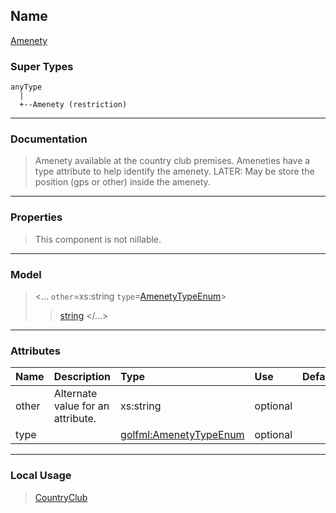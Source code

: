 ## Name ##

[Amenety](CAmenety.md)
### Super Types ###
```
anyType
  |
  +--Amenety (restriction)
```


---


### Documentation ###


> Amenety available at the country club premises.
> Ameneties have a type attribute to help identify the amenety.
> LATER: May be store the position (gps or other) inside the amenety.


---



### Properties ###

> This component is not nillable.

---


### Model ###

> <...  `other`=xs:string  `type`=[AmenetyTypeEnum](SAmenetyTypeEnum.md)>
> > [string](Sstring.md)
> > </...>

---


### Attributes ###

| **Name** | **Description** | **Type** | **Use** | **Default** | **Fixed** | **Form** |
|:---------|:----------------|:---------|:--------|:------------|:----------|:---------|
| other    |  				Alternate value for an attribute.			 | xs:string | optional |             |           | unqualified |
| type     |                 | [golfml:AmenetyTypeEnum](SAmenetyTypeEnum.md) | optional |             |           | unqualified |


---


### Local Usage ###

> [CountryClub](CCountryClub.md)